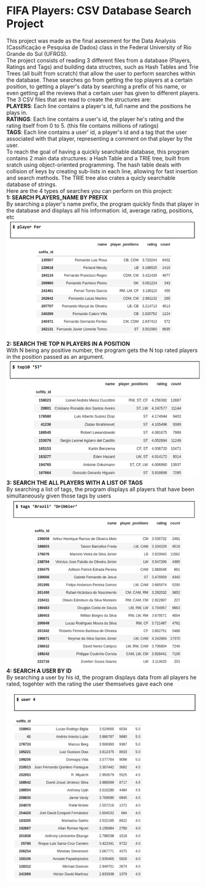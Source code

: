 # FIFA Players: CSV Database Search Project
This project was made as the final assesment for the Data Analysis (Cassificação e Pesquisa de Dados) class in the Federal University of Rio Grande do Sul (UFRGS). 
<br>
The project consists of reading 3 different files from a database (Players, Ratings and Tags) and building data structres, such as Hash Tables and Trie Trees (all built from scratch) that allow the user to perform searches within the database. These searches go from getting the top players at a certain position, to getting a player's data by searching a prefix of his name, or even getting all the reviews that a certain user has given to different players.
<br>
The 3 CSV files that are read to create the structures are: <br>
<b>PLAYERS</b>: Each line contains a player's id, full name and the positions he plays in.
<br>
<b>RATINGS</b>: Each line contains a user's id, the player he's rating and the rating itself from 0 to 5. (this file contains millions of ratings)
<br>
<b>TAGS</b>: Each line contains a user' id, a player's id and a tag that the user associated with that player, representing a comment on that player by the user.
<br>
To reach the goal of having a quickly searchable database, this program contains 2 main data structures: a Hash Table and a TRIE tree, built from sratch using object-oriented programming. The hash table deals with collision of keys by creating sub-lists in each line, allowing for fast insertion and search methods. The TRIE tree also crates a quicly searchable database of strings. <br>
Here are the 4 types of searches you can perform on this project: <br>
<b>1: SEARCH PLAYERS_NAME BY PREFIX</b> <br>
By searching a player's name prefix, the program quickly finds that player in the database and displays all his information: id, average rating, positions, etc <br>
<img src="documentacao/search_prefix.png">
<br>
<b>2: SEARCH THE TOP N PLAYERS IN A POSITION</b> <br>
With N being any positive number, the program gets the N top rated players in the position passed as an argument. <br>
<img src="documentacao/search_topn.png">
<br>
<b>3: SEARCH THE ALL PLAYERS WITH A LIST OF TAGS</b> <br>
By searching a list of tags, the program displays all players that have been simultaneously given those tags by users <br>
<img src="documentacao/search_tags.png">
<br>
<b>4: SEARCH A USER BY ID</b> <br>
By searching a user by his id, the program displays data from all players he rated, togehter with the rating the user themselves gave each one <br>
<img src="documentacao/search_user.png">
<br>
